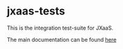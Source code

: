 jxaas-tests
===========

This is the integration test-suite for JXaaS.

The main documentation can be found [here](https://github.com/jxaas/jxaas)
